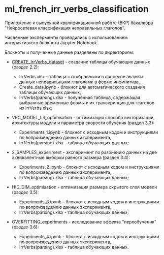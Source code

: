 # ml_french_irr_verbs_classification

Приложение к выпускной квалификационной работе (ВКР) бакалавра "Нейросетевая классификация неправильных глаголов".

Численные эксперменты проводились с использованием интерактивного блокнота Jupyter Notebook. 

Блокноты и полученные данные разделены по директориям:
- [CREATE_IrrVerbs_dataset](https://github.com/ArinaOwl/ml_french_irr_verbs_classification/tree/main/CREATE_IrrVerbs_dataset) - создание таблицы обучающих данных (раздел 2.2):
  - IrrVerbs.xlsx - таблица с отобранными в процессе анализа данных неправильными глаголами в форме инфинитива,
  - Create_data.ipynb - блокнот для автоматического создания таблицы обучающих данных,
  - IrrVerbs(parsing).xlsx - полученная таблица, содержащая выбранные временные формы и их транскрипции для глаголов из IrrVerbs.xlsx;

- VEC_MODEL_LR_optimisation - оптимизация способа векторизации, архитектуры модели и параметра скорости обучения (раздел 3.3):
  - Experiments_1.ipynb - блокнот с исходным кодом и инструкциями по вопроизведению данных эксперимента,
  - IrrVerbs(parsing).xlsx - таблица обучающих данных;

- 2_SAMPLES_experiment - эксперимент по разбиению данных на две эквивалентные выборки равного размера (раздел 3.4):
  - Experiments_2.ipynb - блокнот с исходным кодом и инструкциями по вопроизведению данных эксперимента,
  - IrrVerbs(parsing).xlsx - таблица обучающих данных;

- HID_DIM_optimisation - оптимизация размера скрытого слоя модели (раздел 3.5):
  - Experiments_3.ipynb - блокнот с исходным кодом и инструкциями по вопроизведению данных эксперимента,
  - IrrVerbs(parsing).xlsx - таблица обучающих данных;

- OVERFITTING_experiments - исследование эффекта "переобучения" (раздел 3.6):
  - Experiments_4.ipynb - блокнот с исходным кодом и инструкциями по вопроизведению данных эксперимента,
  - IrrVerbs(parsing).xlsx - таблица обучающих данных.

